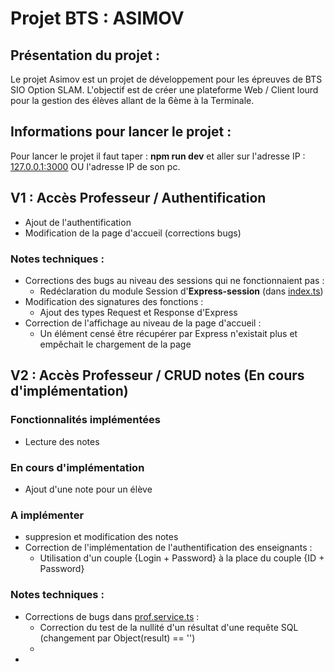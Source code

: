 # Projet BTS : ASIMOV

## Présentation du projet : 
Le projet Asimov est un projet de développement pour les épreuves de BTS SIO Option SLAM.
L'objectif est de créer une plateforme Web / Client lourd pour la gestion des élèves allant de la 6ème à la Terminale.

## Informations pour lancer le projet :
Pour lancer le projet il faut taper : 
**npm run dev** et aller sur l'adresse IP : [127.0.0.1:3000](http://127.0.0.1:3000) OU l'adresse IP de son pc. 

## V1 : Accès Professeur  / Authentification
- Ajout de l'authentification
- Modification de la page d'accueil (corrections bugs)

### Notes techniques :
- Corrections des bugs au niveau des sessions qui ne fonctionnaient pas :
    * Redéclaration du module Session d'**Express-session** (dans [index.ts](https://github.com/nico73800/Projet-BTS_ASIMOV/blob/main/sources/src/index.ts))
- Modification des signatures des fonctions : 
    * Ajout des types Request et Response d'Express
- Correction de l'affichage au niveau de la page d'accueil : 
    * Un élément censé être récupérer par Express n'existait plus et empêchait le chargement de la page

## V2 : Accès Professeur / CRUD notes (En cours d'implémentation)
### Fonctionnalités implémentées 
- Lecture des notes 

### En cours d'implémentation 
- Ajout d'une note pour un élève

### A implémenter 
- suppresion et modification des notes
- Correction de l'implémentation de l'authentification des enseignants :
    - Utilisation d'un couple {Login + Password} à la place du couple {ID + Password}

### Notes techniques : 
- Corrections de bugs dans [prof.service.ts](https://github.com/nico73800/Projet-BTS_ASIMOV/blob/main/sources/src/resources/professeur/prof.service.ts) :
    * Correction du test de la nullité d'un résultat d'une requête SQL (changement par Object(result) == '') 
    * 
- 